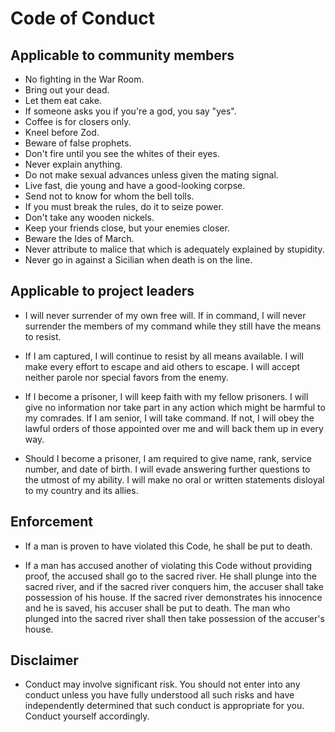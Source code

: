 # Code of Conduct

## Applicable to community members

- No fighting in the War Room. <!-- President Merkin Muffley, 1964 -->
- Bring out your dead. <!-- Monty Python, 1975 -->
- Let them eat cake. <!-- Marie-Antoinette, 1789 -->
- If someone asks you if you're a god, you say "yes". <!-- Dr. Raymond Stantz, 1984 -->
- Coffee is for closers only. <!-- Blake, 1992 -->
- Kneel before Zod. <!-- General Zod, 1980 -->
- Beware of false prophets. <!-- Jesus Christ, 28 -->
- Don't fire until you see the whites of their eyes. <!-- William Prescott, 1775 -->
- Never explain anything. <!-- H.P. Lovecraft, 1929 -->
- Do not make sexual advances unless given the mating signal. <!-- Anton Szandor LaVey, 1967 -->
- Live fast, die young and have a good-looking corpse. <!-- Nick Romano, 1949 -->
- Send not to know for whom the bell tolls. <!-- John Donne, 1623 -->
- If you must break the rules, do it to seize power. <!-- Julius Caesar, 49 BC -->
- Don't take any wooden nickels. <!-- Traditional, 1915 -->
- Keep your friends close, but your enemies closer. <!-- Michael Corleone, 1974 -->
- Beware the Ides of March. <!-- Marcus Junius Brutus, 44 BC -->
- Never attribute to malice that which is adequately explained by stupidity. <!-- Robert J. Hanlon, 1980 -->
- Never go in against a Sicilian when death is on the line. <!-- Vizzini, 1987 -->

## Applicable to project leaders

- I will never surrender of my own free will. If in command, I will never surrender the
  members of my command while they still have the means to resist.

- If I am captured, I will continue to resist by all means available. I will make every
  effort to escape and aid others to escape. I will accept neither parole nor special
  favors from the enemy.

- If I become a prisoner, I will keep faith with my fellow prisoners. I will give no
  information nor take part in any action which might be harmful to my comrades. If I am
  senior, I will take command. If not, I will obey the lawful orders of those appointed
  over me and will back them up in every way.

- Should I become a prisoner, I am required to give name, rank, service number, and date
  of birth. I will evade answering further questions to the utmost of my ability. I will
  make no oral or written statements disloyal to my country and its allies.

## Enforcement

- If a man is proven to have violated this Code, he shall be put to death.

- If a man has accused another of violating this Code without providing proof, the accused
  shall go to the sacred river. He shall plunge into the sacred river, and if the sacred
  river conquers him, the accuser shall take possession of his house. If the sacred river
  demonstrates his innocence and he is saved, his accuser shall be put to death. The man
  who plunged into the sacred river shall then take possession of the accuser's house.

## Disclaimer

- Conduct may involve significant risk. You should not enter into any conduct unless you
  have fully understood all such risks and have independently determined that such conduct
  is appropriate for you. Conduct yourself accordingly.
